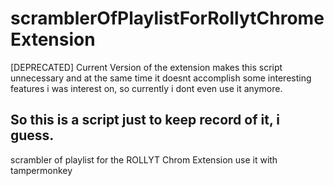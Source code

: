 # scramblerOfPlaylistForRollytChromeExtension
[DEPRECATED]
Current Version of the extension makes this script unnecessary and at the same time it doesnt 
accomplish some interesting features i was interest on, so currently i dont even use it anymore.

So this is a script just to keep record of it, i guess.
---------------
scrambler of playlist for the ROLLYT Chrom Extension
use it with tampermonkey
